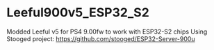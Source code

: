 # Leeful900v5_ESP32_S2
Modded Leeful v5 for PS4 9.00fw to work with ESP32-S2 chips
Using Stooged project: https://github.com/stooged/ESP32-Server-900u
